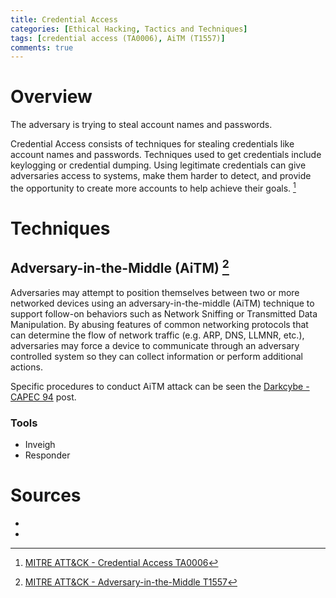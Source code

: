 ```yaml
---
title: Credential Access
categories: [Ethical Hacking, Tactics and Techniques]
tags: [credential access (TA0006), AiTM (T1557)]
comments: true
---
```


# Overview

The adversary is trying to steal account names and passwords.

Credential Access consists of techniques for stealing credentials like account names and passwords. Techniques used to get credentials include keylogging or credential dumping. Using legitimate credentials can give adversaries access to systems, make them harder to detect, and provide the opportunity to create more accounts to help achieve their goals. [^1]

# Techniques

## Adversary-in-the-Middle (AiTM) [^2]

Adversaries may attempt to position themselves between two or more networked devices using an adversary-in-the-middle (AiTM) technique to support follow-on behaviors such as Network Sniffing or Transmitted Data Manipulation. By abusing features of common networking protocols that can determine the flow of network traffic (e.g. ARP, DNS, LLMNR, etc.), adversaries may force a device to communicate through an adversary controlled system so they can collect information or perform additional actions.

Specific procedures to conduct AiTM attack can be seen the [Darkcybe - CAPEC 94](/CAPEC/2022-10-05-94-AiTM.md) post.

### Tools
- Inveigh
- Responder

# Sources
- [^1]: [MITRE ATT&CK - Credential Access TA0006](https://attack.mitre.orc/tactics/TA0006/)
- [^2]: [MITRE ATT&CK - Adversary-in-the-Middle T1557](https://attack.mitre.org/techniques/T1557/)